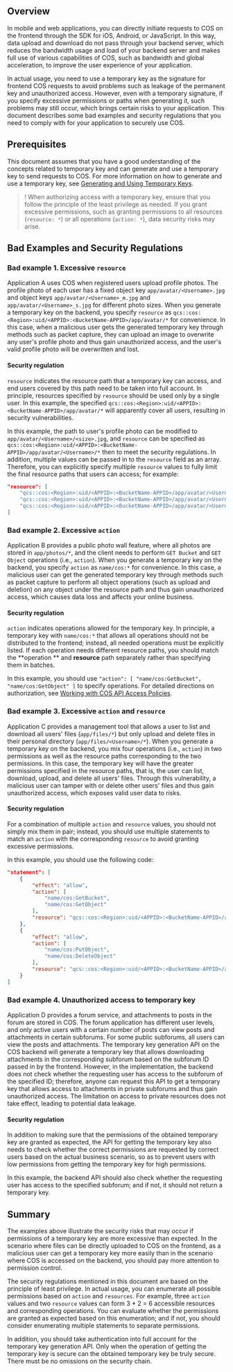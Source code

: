 ## Overview

In mobile and web applications, you can directly initiate requests to COS on the frontend through the SDK for iOS, Android, or JavaScript. In this way, data upload and download do not pass through your backend server, which reduces the bandwidth usage and load of your backend server and makes full use of various capabilities of COS, such as bandwidth and global acceleration, to improve the user experience of your application.

In actual usage, you need to use a temporary key as the signature for frontend COS requests to avoid problems such as leakage of the permanent key and unauthorized access. However, even with a temporary signature, if you specify excessive permissions or paths when generating it, such problems may still occur, which brings certain risks to your application. This document describes some bad examples and security regulations that you need to comply with for your application to securely use COS.

## Prerequisites

This document assumes that you have a good understanding of the concepts related to temporary key and can generate and use a temporary key to send requests to COS. For more information on how to generate and use a temporary key, see [Generating and Using Temporary Keys](https://intl.cloud.tencent.com/document/product/436/14048).

>! When authorizing access with a temporary key, ensure that you follow the principle of the least privilege as needed. If you grant excessive permissions, such as granting permissions to all resources (`resource: *`) or all operations (`action: *`), data security risks may arise.
>

## Bad Examples and Security Regulations

### Bad example 1. Excessive `resource`

Application A uses COS when registered users upload profile photos. The profile photo of each user has a fixed object key `app/avatar/<Username>.jpg` and object keys `app/avatar/<Username>_m.jpg` and `app/avatar/<Username>_s.jpg` for different photo sizes. When you generate a temporary key on the backend, you specify `resource` as `qcs::cos:<Region>:uid/<APPID>:<BucketName-APPID>/app/avatar/*` for convenience. In this case, when a malicious user gets the generated temporary key through methods such as packet capture, they can upload an image to overwrite any user's profile photo and thus gain unauthorized access, and the user's valid profile photo will be overwritten and lost.

#### Security regulation

`resource` indicates the resource path that a temporary key can access, and end users covered by this path need to be taken into full account. In principle, resources specified by `resource` should be used only by a single user. In this example, the specified `qcs::cos:<Region>:uid/<APPID>:<BucketName-APPID>/app/avatar/*` will apparently cover all users, resulting in security vulnerabilities.

In this example, the path to user's profile photo can be modified to `app/avatar/<Username>/<size>.jpg`, and `resource` can be specified as `qcs::cos:<Region>:uid/<APPID>:<BucketName-APPID>/app/avatar/<Username>/*` then to meet the security regulations. In addition, multiple values can be passed in to the `resource` field as an array. Therefore, you can explicitly specify multiple `resource` values to fully limit the final resource paths that users can access; for example:

```json
"resource": [
	"qcs::cos:<Region>:uid/<APPID>:<BucketName-APPID>/app/avatar/<Username>.jpg",
	"qcs::cos:<Region>:uid/<APPID>:<BucketName-APPID>/app/avatar/<Username>_m.jpg",
	"qcs::cos:<Region>:uid/<APPID>:<BucketName-APPID>/app/avatar/<Username>_s.jpg"
]
```

### Bad example 2. Excessive `action`

Application B provides a public photo wall feature, where all photos are stored in `app/photos/*`, and the client needs to perform `GET Bucket` and `GET Object` operations (i.e., `action`). When you generate a temporary key on the backend, you specify `action` as `name/cos:*` for convenience. In this case, a malicious user can get the generated temporary key through methods such as packet capture to perform all object operations (such as upload and deletion) on any object under the resource path and thus gain unauthorized access, which causes data loss and affects your online business.

#### Security regulation

`action` indicates operations allowed for the temporary key. In principle, a temporary key with `name/cos:*` that allows all operations should not be distributed to the frontend; instead, all needed operations must be explicitly listed. If each operation needs different resource paths, you should match the **operation ** and **resource** path separately rather than specifying them in batches.

In this example, you should use `"action": [ "name/cos:GetBucket", "name/cos:GetObject" ]` to specify operations. For detailed directions on authorization, see [Working with COS API Access Policies](https://intl.cloud.tencent.com/document/product/436/30580).

### Bad example 3. Excessive `action` and `resource`

Application C provides a management tool that allows a user to list and download all users' files (`app/files/*`) but only upload and delete files in their personal directory (`app/files/<Username>/*`). When you generate a temporary key on the backend, you mix four operations (i.e., `action`) in two permissions as well as the resource paths corresponding to the two permissions. In this case, the temporary key will have the greater permissions specified in the resource paths, that is, the user can list, download, upload, and delete all users' files. Through this vulnerability, a malicious user can tamper with or delete other users' files and thus gain unauthorized access, which exposes valid user data to risks.

#### Security regulation

For a combination of multiple `action` and `resource` values, you should not simply mix them in pair; instead, you should use multiple statements to match an `action` with the corresponding `resource` to avoid granting excessive permissions.

In this example, you should use the following code:

```json
"statement": [
	{
		"effect": "allow",
		"action": [
			"name/cos:GetBucket", 
			"name/cos:GetObject"
		], 
		"resource": "qcs::cos:<Region>:uid/<APPID>:<BucketName-APPID>/app/files/*"
	},
	{
		"effect": "allow", 
		"action": [
			"name/cos:PutObject",
			"name/cos:DeleteObject"
		],
		"resource": "qcs::cos:<Region>:uid/<APPID>:<BucketName-APPID>/app/files/<Username>/*"
	}
]
```

### Bad example 4. Unauthorized access to temporary key

Application D provides a forum service, and attachments to posts in the forum are stored in COS. The forum application has different user levels, and only active users with a certain number of posts can view posts and attachments in certain subforums. For some public subforums, all users can view the posts and attachments.
The temporary key generation API on the COS backend will generate a temporary key that allows downloading attachments in the corresponding subforum based on the subforum ID passed in by the frontend. However, in the implementation, the backend does not check whether the requesting user has access to the subforum of the specified ID; therefore, anyone can request this API to get a temporary key that allows access to attachments in private subforums and thus gain unauthorized access. The limitation on access to private resources does not take effect, leading to potential data leakage.

#### Security regulation

In addition to making sure that the permissions of the obtained temporary key are granted as expected, the API for getting the temporary key also needs to check whether the correct permissions are requested by correct users based on the actual business scenario, so as to prevent users with low permissions from getting the temporary key for high permissions.

In this example, the backend API should also check whether the requesting user has access to the specified subforum; and if not, it should not return a temporary key.

## Summary

The examples above illustrate the security risks that may occur if permissions of a temporary key are more excessive than expected. In the scenario where files can be directly uploaded to COS on the frontend, as a malicious user can get a temporary key more easily than in the scenario where COS is accessed on the backend, you should pay more attention to permission control.

The security regulations mentioned in this document are based on the principle of least privilege. In actual usage, you can enumerate all possible permissions based on `action` and `resources`. For example, three `action` values and two `resource` values can form 3 * 2 = 6 accessible resources and corresponding operations. You can evaluate whether the permissions are granted as expected based on this enumeration; and if not, you should consider enumerating multiple statements to separate permissions.

In addition, you should take authentication into full account for the temporary key generation API. Only when the operation of getting the temporary key is secure can the obtained temporary key be truly secure. There must be no omissions on the security chain.
